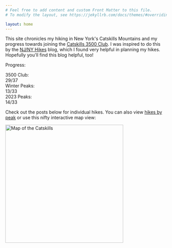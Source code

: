 ```yaml
---
# Feel free to add content and custom Front Matter to this file.
# To modify the layout, see https://jekyllrb.com/docs/themes/#overriding-theme-defaults

layout: home
---
```


This site chronicles my hiking in New York's Catskills Mountains and my progress towards joining the [Catskills 3500 Club][club]. I was inspired to do this by the [NJ/NY Hikes][njny] blog, which I found very helpful in planning my hikes. Hopefully you'll find this blog helpful, too!

Progress:

<div id="progress">
    <div class="progress-label">3500 Club:</div>
    <div id="progress-3500" class="progress-bar">
        <!--progress-3500-->
        <span class="winter complete" title="Panther (Winter)"></span>
        <span class="winter complete" title="Balsam (Winter)"></span>
        <span class="winter complete" title="Blackhead (Winter)"></span>
        <span class="winter complete" title="Slide (Winter)"></span>
        <span class="3500 complete" title="Lone"></span>
        <span class="3500 complete" title="Indian Head"></span>
        <span class="3500 complete" title="Twin"></span>
        <span class="3500 complete" title="Fir"></span>
        <span class="3500 complete" title="Windham"></span>
        <span class="3500 complete" title="Sugarloaf"></span>
        <span class="3500 complete" title="Balsam Cap"></span>
        <span class="3500 complete" title="Peekamoose"></span>
        <span class="3500 complete" title="Cornell"></span>
        <span class="3500 complete" title="Hunter"></span>
        <span class="3500 complete" title="Rocky"></span>
        <span class="3500 complete" title="Kaaterskill High Peak"></span>
        <span class="3500 complete" title="Table"></span>
        <span class="3500 complete" title="Plateau"></span>
        <span class="3500 complete" title="Rusk"></span>
        <span class="3500 complete" title="Bearpen"></span>
        <span class="3500 complete" title="Friday"></span>
        <span class="3500 complete" title="Black Dome"></span>
        <span class="3500 complete" title="Wittenberg"></span>
        <span class="3500 complete" title="Blackhead"></span>
        <span class="3500 complete" title="Southwest Hunter"></span>
        <span class="3500 complete" title="Thomas Cole"></span>
        <span class="3500 complete" title="Balsam"></span>
        <span class="3500 complete" title="Slide"></span>
        <span class="3500 complete" title="Vly"></span>
        <span class="3500 incomplete" title="Panther"></span>
        <span class="3500 incomplete" title="Eagle"></span>
        <span class="3500 incomplete" title="Westkill"></span>
        <span class="3500 incomplete" title="Sherrill"></span>
        <span class="3500 incomplete" title="Halcott"></span>
        <span class="3500 incomplete" title="North Dome"></span>
        <span class="3500 incomplete" title="Balsam Lake"></span>
        <span class="3500 incomplete" title="Big Indian"></span>
        <span class="summary">29/37</span>
        <!--/progress-3500-->
    </div>
    <div class="progress-label">Winter Peaks:</div>
    <div id="progress-winter" class="progress-bar">
        <!--progress-winter-->
        <span class="winter complete" title="Peekamoose"></span>
        <span class="winter complete" title="Bearpen"></span>
        <span class="winter complete" title="Balsam"></span>
        <span class="winter complete" title="Slide"></span>
        <span class="winter complete" title="Friday"></span>
        <span class="winter complete" title="Panther"></span>
        <span class="winter complete" title="Lone"></span>
        <span class="winter complete" title="Blackhead"></span>
        <span class="winter complete" title="Rocky"></span>
        <span class="winter complete" title="Fir"></span>
        <span class="winter complete" title="Table"></span>
        <span class="winter complete" title="Vly"></span>
        <span class="winter complete" title="Balsam Cap"></span>
        <span class="winter incomplete" title="Indian Head"></span>
        <span class="winter incomplete" title="Twin"></span>
        <span class="winter incomplete" title="Windham"></span>
        <span class="winter incomplete" title="Sugarloaf"></span>
        <span class="winter incomplete" title="Eagle"></span>
        <span class="winter incomplete" title="Westkill"></span>
        <span class="winter incomplete" title="Cornell"></span>
        <span class="winter incomplete" title="Hunter"></span>
        <span class="winter incomplete" title="North Dome"></span>
        <span class="winter incomplete" title="Kaaterskill High Peak"></span>
        <span class="winter incomplete" title="Balsam Lake"></span>
        <span class="winter incomplete" title="Plateau"></span>
        <span class="winter incomplete" title="Rusk"></span>
        <span class="winter incomplete" title="Wittenberg"></span>
        <span class="winter incomplete" title="Black Dome"></span>
        <span class="winter incomplete" title="Southwest Hunter"></span>
        <span class="winter incomplete" title="Sherrill"></span>
        <span class="winter incomplete" title="Halcott"></span>
        <span class="winter incomplete" title="Thomas Cole"></span>
        <span class="winter incomplete" title="Big Indian"></span>
        <span class="summary">13/33</span>
        <!--/progress-winter-->
    </div>
    <div class="progress-label">2023 Peaks:</div>
    <div id="progress-2023" class="progress-bar">
        <!--progress-2023-->
        <span class="complete" title="Peekamoose"></span>
        <span class="complete" title="Bearpen"></span>
        <span class="complete" title="Balsam"></span>
        <span class="complete" title="Slide"></span>
        <span class="complete" title="Friday"></span>
        <span class="complete" title="Panther"></span>
        <span class="complete" title="Lone"></span>
        <span class="complete" title="Blackhead"></span>
        <span class="complete" title="Rocky"></span>
        <span class="complete" title="Fir"></span>
        <span class="complete" title="Table"></span>
        <span class="complete" title="Vly"></span>
        <span class="complete" title="Balsam Cap"></span>
        <span class="complete" title="Rusk"></span>
        <span class="incomplete" title="Indian Head"></span>
        <span class="incomplete" title="Twin"></span>
        <span class="incomplete" title="Windham"></span>
        <span class="incomplete" title="Sugarloaf"></span>
        <span class="incomplete" title="Eagle"></span>
        <span class="incomplete" title="Westkill"></span>
        <span class="incomplete" title="Cornell"></span>
        <span class="incomplete" title="Hunter"></span>
        <span class="incomplete" title="North Dome"></span>
        <span class="incomplete" title="Kaaterskill High Peak"></span>
        <span class="incomplete" title="Balsam Lake"></span>
        <span class="incomplete" title="Plateau"></span>
        <span class="incomplete" title="Wittenberg"></span>
        <span class="incomplete" title="Black Dome"></span>
        <span class="incomplete" title="Southwest Hunter"></span>
        <span class="incomplete" title="Sherrill"></span>
        <span class="incomplete" title="Halcott"></span>
        <span class="incomplete" title="Thomas Cole"></span>
        <span class="incomplete" title="Big Indian"></span>
        <span class="summary">14/33</span>
        <!--/progress-2023-->
    </div>
</div>

Check out the posts below for individual hikes. You can also view [hikes by peak] or use this nifty interactive map view:

[<img src="/catskills/assets/img/map-preview.png" width="368" height="368" alt="Map of the Catskills">](map/)

[club]: http://catskill-3500-club.org/
[njny]: https://www.njnyhikes.com/p/map.html
[hikes by peak]: peaks.html
